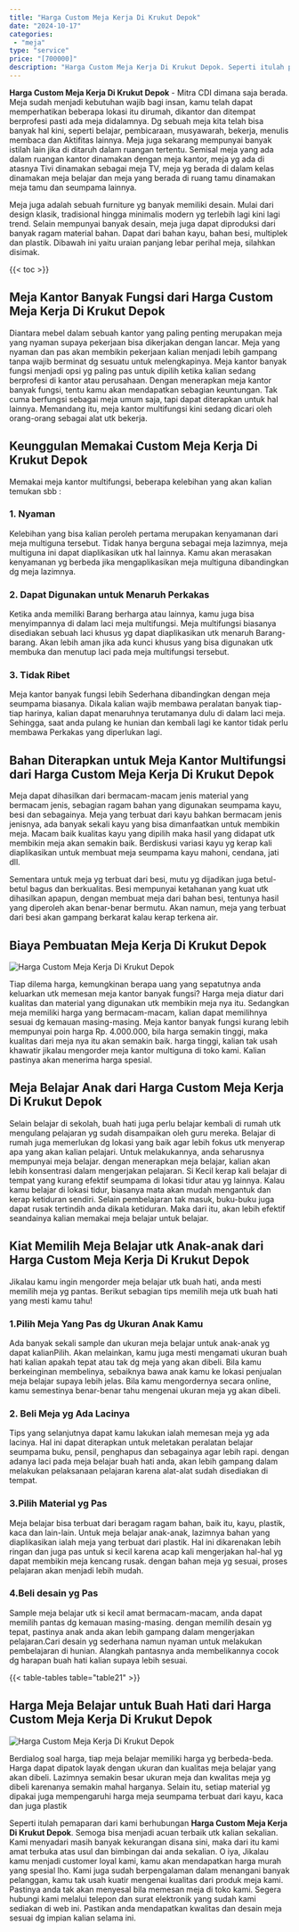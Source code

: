 ```yaml
---
title: "Harga Custom Meja Kerja Di Krukut Depok"
date: "2024-10-17"
categories:
 - "meja"
type: "service"
price: "[700000]"
description: "Harga Custom Meja Kerja Di Krukut Depok. Seperti itulah pemaparan dari kami berhubungan **Harga Custom Meja Kerja Di Krukut Depok**. Semoga bisa menjadi acua..."
---
```


**Harga Custom Meja Kerja Di Krukut Depok** - Mitra CDI dimana saja berada. Meja sudah menjadi kebutuhan wajib bagi insan, kamu telah dapat memperhatikan beberapa lokasi itu dirumah, dikantor dan ditempat berprofesi pasti ada meja didalamnya. Dg sebuah meja kita telah bisa banyak hal kini, seperti belajar, pembicaraan, musyawarah, bekerja, menulis membaca dan Aktifitas lainnya. Meja juga sekarang mempunyai banyak istilah lain jika di ditaruh dalam ruangan tertentu. Semisal meja yang ada dalam ruangan kantor dinamakan dengan meja kantor, meja yg ada di atasnya Tivi dinamakan sebagai meja TV, meja yg berada di dalam kelas dinamakan meja belajar dan meja yang berada di ruang tamu dinamakan meja tamu dan seumpama lainnya.

Meja juga adalah sebuah furniture yg banyak memiliki desain. Mulai dari design klasik, tradisional hingga minimalis modern yg terlebih lagi kini lagi trend. Selain mempunyai banyak desain, meja juga dapat diproduksi dari banyak ragam material bahan. Dapat dari bahan kayu, bahan besi, multiplek dan plastik. Dibawah ini yaitu uraian panjang lebar perihal meja, silahkan disimak.

{{< toc >}}

## Meja Kantor Banyak Fungsi dari Harga Custom Meja Kerja Di Krukut Depok

Diantara mebel dalam sebuah kantor yang paling penting merupakan meja yang nyaman supaya pekerjaan bisa dikerjakan dengan lancar. Meja yang nyaman dan pas akan membikin pekerjaan kalian menjadi lebih gampang tanpa wajib berminat dg sesuatu untuk melengkapinya. Meja kantor banyak fungsi menjadi opsi yg paling pas untuk dipilih ketika kalian sedang berprofesi di kantor atau perusahaan. Dengan menerapkan meja kantor banyak fungsi, tentu kamu akan mendapatkan sebagian keuntungan. Tak cuma berfungsi sebagai meja umum saja, tapi dapat diterapkan untuk hal lainnya. Memandang itu, meja kantor multifungsi kini sedang dicari oleh orang-orang sebagai alat utk bekerja.

## Keunggulan Memakai Custom Meja Kerja Di Krukut Depok

Memakai meja kantor multifungsi, beberapa kelebihan yang akan kalian temukan sbb :

### 1\. Nyaman

Kelebihan yang bisa kalian peroleh pertama merupakan kenyamanan dari meja multiguna tersebut. Tidak hanya berguna sebagai meja lazimnya, meja multiguna ini dapat diaplikasikan utk hal lainnya. Kamu akan merasakan kenyamanan yg berbeda jika mengaplikasikan meja multiguna dibandingkan dg meja lazimnya.

### 2\. Dapat Digunakan untuk Menaruh Perkakas

Ketika anda memiliki Barang berharga atau lainnya, kamu juga bisa menyimpannya di dalam laci meja multifungsi. Meja multifungsi biasanya disediakan sebuah laci khusus yg dapat diaplikasikan utk menaruh Barang-barang. Akan lebih aman jika ada kunci khusus yang bisa digunakan utk membuka dan menutup laci pada meja multifungsi tersebut.

### 3\. Tidak Ribet

Meja kantor banyak fungsi lebih Sederhana dibandingkan dengan meja seumpama biasanya. Dikala kalian wajib membawa peralatan banyak tiap-tiap harinya, kalian dapat menaruhnya terutamanya dulu di dalam laci meja. Sehingga, saat anda pulang ke hunian dan kembali lagi ke kantor tidak perlu membawa Perkakas yang diperlukan lagi.

## Bahan Diterapkan untuk Meja Kantor Multifungsi dari Harga Custom Meja Kerja Di Krukut Depok

Meja dapat dihasilkan dari bermacam-macam jenis material yang bermacam jenis, sebagian ragam bahan yang digunakan seumpama kayu, besi dan sebagainya. Meja yang terbuat dari kayu bahkan bermacam jenis jenisnya, ada banyak sekali kayu yang bisa dimanfaatkan untuk membikin meja. Macam baik kualitas kayu yang dipilih maka hasil yang didapat utk membikin meja akan semakin baik. Berdiskusi variasi kayu yg kerap kali diaplikasikan untuk membuat meja seumpama kayu mahoni, cendana, jati dll.

Sementara untuk meja yg terbuat dari besi, mutu yg dijadikan juga betul-betul bagus dan berkualitas. Besi mempunyai ketahanan yang kuat utk dihasilkan apapun, dengan membuat meja dari bahan besi, tentunya hasil yang diperoleh akan benar-benar bermutu. Akan namun, meja yang terbuat dari besi akan gampang berkarat kalau kerap terkena air.

## Biaya Pembuatan Meja Kerja Di Krukut Depok

![Harga Custom Meja Kerja Di Krukut Depok](/images/meja/meja-dewasa-005.jpg)

Tiap dilema harga, kemungkinan berapa uang yang sepatutnya anda keluarkan utk memesan meja kantor banyak fungsi? Harga meja diatur dari kualitas dan material yang digunakan utk membikin meja nya itu. Sedangkan meja memiliki harga yang bermacam-macam, kalian dapat memilihnya sesuai dg kemauan masing-masing. Meja kantor banyak fungsi kurang lebih mempunyai poin harga Rp. 4.000.000, bila harga semakin tinggi, maka kualitas dari meja nya itu akan semakin baik. harga tinggi, kalian tak usah khawatir jikalau mengorder meja kantor multiguna di toko kami. Kalian pastinya akan menerima harga spesial.

## Meja Belajar Anak dari Harga Custom Meja Kerja Di Krukut Depok

Selain belajar di sekolah, buah hati juga perlu belajar kembali di rumah utk mengulang pelajaran yg sudah disampaikan oleh guru mereka. Belajar di rumah juga memerlukan dg lokasi yang baik agar lebih fokus utk menyerap apa yang akan kalian pelajari. Untuk melakukannya, anda seharusnya mempunyai meja belajar. dengan menerapkan meja belajar, kalian akan lebih konsentrasi dalam mengerjakan pelajaran. Si Kecil kerap kali belajar di tempat yang kurang efektif seumpama di lokasi tidur atau yg lainnya. Kalau kamu belajar di lokasi tidur, biasanya mata akan mudah mengantuk dan kerap ketiduran sendiri. Selain pembelajaran tak masuk, buku-buku juga dapat rusak tertindih anda dikala ketiduran. Maka dari itu, akan lebih efektif seandainya kalian memakai meja belajar untuk belajar.

## Kiat Memilih Meja Belajar utk Anak-anak dari Harga Custom Meja Kerja Di Krukut Depok

Jikalau kamu ingin mengorder meja belajar utk buah hati, anda mesti memilih meja yg pantas. Berikut sebagian tips memilih meja utk buah hati yang mesti kamu tahu!

### 1.Pilih Meja Yang Pas dg Ukuran Anak Kamu

Ada banyak sekali sample dan ukuran meja belajar untuk anak-anak yg dapat kalianPilih. Akan melainkan, kamu juga mesti mengamati ukuran buah hati kalian apakah tepat atau tak dg meja yang akan dibeli. Bila kamu berkeinginan membelinya, sebaiknya bawa anak kamu ke lokasi penjualan meja belajar supaya lebih jelas. Bila kamu mengordernya secara online, kamu semestinya benar-benar tahu mengenai ukuran meja yg akan dibeli.

### 2\. Beli Meja yg Ada Lacinya

Tips yang selanjutnya dapat kamu lakukan ialah memesan meja yg ada lacinya. Hal ini dapat diterapkan untuk meletakan peralatan belajar seumpama buku, pensil, penghapus dan sebagainya agar lebih rapi. dengan adanya laci pada meja belajar buah hati anda, akan lebih gampang dalam melakukan pelaksanaan pelajaran karena alat-alat sudah disediakan di tempat.

### 3.Pilih Material yg Pas

Meja belajar bisa terbuat dari beragam ragam bahan, baik itu, kayu, plastik, kaca dan lain-lain. Untuk meja belajar anak-anak, lazimnya bahan yang diaplikasikan ialah meja yang terbuat dari plastik. Hal ini dikarenakan lebih ringan dan juga pas untuk si kecil karena acap kali mengerjakan hal-hal yg dapat membikin meja kencang rusak. dengan bahan meja yg sesuai, proses pelajaran akan menjadi lebih mudah.

### 4.Beli desain yg Pas

Sample meja belajar utk si kecil amat bermacam-macam, anda dapat memilih pantas dg kemauan masing-masing. dengan memilih desain yg tepat, pastinya anak anda akan lebih gampang dalam mengerjakan pelajaran.Cari desain yg sederhana namun nyaman untuk melakukan pembelajaran di hunian. Alangkah pantasnya anda membelikannya cocok dg harapan buah hati kalian supaya lebih sesuai.

{{< table-tables table="table21" >}}

## Harga Meja Belajar untuk Buah Hati dari Harga Custom Meja Kerja Di Krukut Depok

![Harga Custom Meja Kerja Di Krukut Depok](/images/meja/meja-anak-003.jpg)

Berdialog soal harga, tiap meja belajar memiliki harga yg berbeda-beda. Harga dapat dipatok layak dengan ukuran dan kualitas meja belajar yang akan dibeli. Lazimnya semakin besar ukuran meja dan kwalitas meja yg dibeli karenanya semakin mahal harganya. Selain itu, setiap material yg dipakai juga mempengaruhi harga meja seumpama terbuat dari kayu, kaca dan juga plastik

Seperti itulah pemaparan dari kami berhubungan **Harga Custom Meja Kerja Di Krukut Depok**. Semoga bisa menjadi acuan terbaik utk kalian sekalian. Kami menyadari masih banyak kekurangan disana sini, maka dari itu kami amat terbuka atas usul dan bimbingan dai anda sekalian. O iya, Jikalau kamu menjadi customer loyal kami, kamu akan mendapatkan harga murah yang spesial lho. Kami juga sudah berpengalaman dalam menangani banyak pelanggan, kamu tak usah kuatir mengenai kualitas dari produk meja kami. Pastinya anda tak akan menyesal bila memesan meja di toko kami. Segera hubungi kami melalui telepon dan surat elektronik yang sudah kami sediakan di web ini. Pastikan anda mendapatkan kwalitas dan desain meja sesuai dg impian kalian selama ini.
